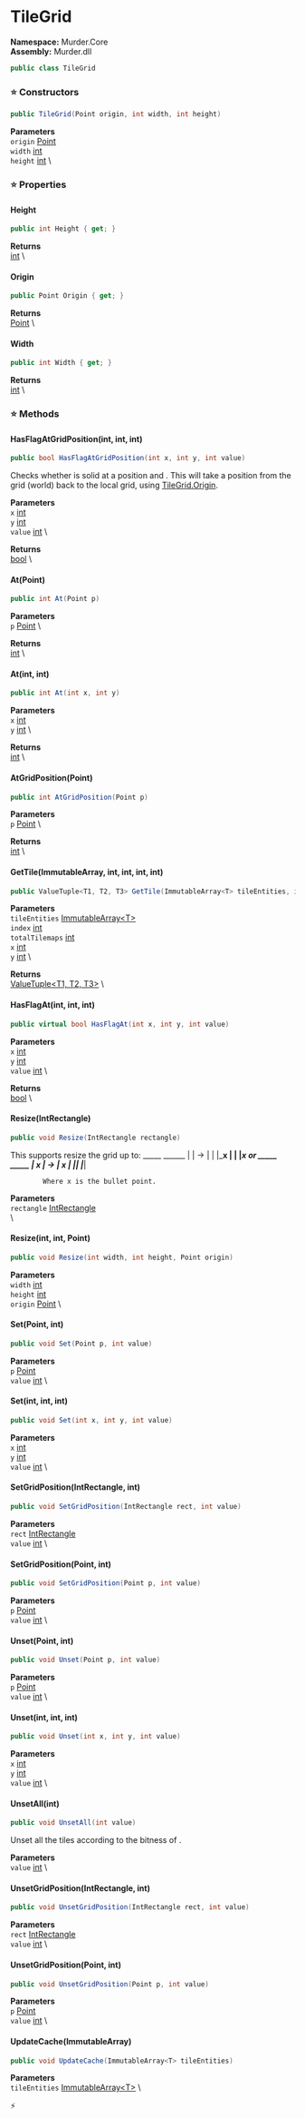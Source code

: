 # TileGrid

**Namespace:** Murder.Core \
**Assembly:** Murder.dll

```csharp
public class TileGrid
```

### ⭐ Constructors
```csharp
public TileGrid(Point origin, int width, int height)
```

**Parameters** \
`origin` [Point](../../Murder/Core/Geometry/Point.html) \
`width` [int](https://learn.microsoft.com/en-us/dotnet/api/System.Int32?view=net-7.0) \
`height` [int](https://learn.microsoft.com/en-us/dotnet/api/System.Int32?view=net-7.0) \

### ⭐ Properties
#### Height
```csharp
public int Height { get; }
```

**Returns** \
[int](https://learn.microsoft.com/en-us/dotnet/api/System.Int32?view=net-7.0) \
#### Origin
```csharp
public Point Origin { get; }
```

**Returns** \
[Point](../../Murder/Core/Geometry/Point.html) \
#### Width
```csharp
public int Width { get; }
```

**Returns** \
[int](https://learn.microsoft.com/en-us/dotnet/api/System.Int32?view=net-7.0) \
### ⭐ Methods
#### HasFlagAtGridPosition(int, int, int)
```csharp
public bool HasFlagAtGridPosition(int x, int y, int value)
```

Checks whether is solid at a position <paramref name="x" /> and <paramref name="y" />.
            This will take a position from the grid (world) back to the local grid, using [TileGrid.Origin](../../Murder/Core/TileGrid.html#Origin).

**Parameters** \
`x` [int](https://learn.microsoft.com/en-us/dotnet/api/System.Int32?view=net-7.0) \
`y` [int](https://learn.microsoft.com/en-us/dotnet/api/System.Int32?view=net-7.0) \
`value` [int](https://learn.microsoft.com/en-us/dotnet/api/System.Int32?view=net-7.0) \

**Returns** \
[bool](https://learn.microsoft.com/en-us/dotnet/api/System.Boolean?view=net-7.0) \

#### At(Point)
```csharp
public int At(Point p)
```

**Parameters** \
`p` [Point](../../Murder/Core/Geometry/Point.html) \

**Returns** \
[int](https://learn.microsoft.com/en-us/dotnet/api/System.Int32?view=net-7.0) \

#### At(int, int)
```csharp
public int At(int x, int y)
```

**Parameters** \
`x` [int](https://learn.microsoft.com/en-us/dotnet/api/System.Int32?view=net-7.0) \
`y` [int](https://learn.microsoft.com/en-us/dotnet/api/System.Int32?view=net-7.0) \

**Returns** \
[int](https://learn.microsoft.com/en-us/dotnet/api/System.Int32?view=net-7.0) \

#### AtGridPosition(Point)
```csharp
public int AtGridPosition(Point p)
```

**Parameters** \
`p` [Point](../../Murder/Core/Geometry/Point.html) \

**Returns** \
[int](https://learn.microsoft.com/en-us/dotnet/api/System.Int32?view=net-7.0) \

#### GetTile(ImmutableArray<T>, int, int, int, int)
```csharp
public ValueTuple<T1, T2, T3> GetTile(ImmutableArray<T> tileEntities, int index, int totalTilemaps, int x, int y)
```

**Parameters** \
`tileEntities` [ImmutableArray\<T\>](https://learn.microsoft.com/en-us/dotnet/api/System.Collections.Immutable.ImmutableArray-1?view=net-7.0) \
`index` [int](https://learn.microsoft.com/en-us/dotnet/api/System.Int32?view=net-7.0) \
`totalTilemaps` [int](https://learn.microsoft.com/en-us/dotnet/api/System.Int32?view=net-7.0) \
`x` [int](https://learn.microsoft.com/en-us/dotnet/api/System.Int32?view=net-7.0) \
`y` [int](https://learn.microsoft.com/en-us/dotnet/api/System.Int32?view=net-7.0) \

**Returns** \
[ValueTuple\<T1, T2, T3\>](https://learn.microsoft.com/en-us/dotnet/api/System.ValueTuple-3?view=net-7.0) \

#### HasFlagAt(int, int, int)
```csharp
public virtual bool HasFlagAt(int x, int y, int value)
```

**Parameters** \
`x` [int](https://learn.microsoft.com/en-us/dotnet/api/System.Int32?view=net-7.0) \
`y` [int](https://learn.microsoft.com/en-us/dotnet/api/System.Int32?view=net-7.0) \
`value` [int](https://learn.microsoft.com/en-us/dotnet/api/System.Int32?view=net-7.0) \

**Returns** \
[bool](https://learn.microsoft.com/en-us/dotnet/api/System.Boolean?view=net-7.0) \

#### Resize(IntRectangle)
```csharp
public void Resize(IntRectangle rectangle)
```

This supports resize the grid up to:
              _____      ______
             |     | -&gt; |      |
             |_____x    |      |
                        |______x
            or
              _____      _____
             |  x  | -&gt; |  x  |
             |_____|    |_____|
            
            Where x is the bullet point.

**Parameters** \
`rectangle` [IntRectangle](../../Murder/Core/Geometry/IntRectangle.html) \
\

#### Resize(int, int, Point)
```csharp
public void Resize(int width, int height, Point origin)
```

**Parameters** \
`width` [int](https://learn.microsoft.com/en-us/dotnet/api/System.Int32?view=net-7.0) \
`height` [int](https://learn.microsoft.com/en-us/dotnet/api/System.Int32?view=net-7.0) \
`origin` [Point](../../Murder/Core/Geometry/Point.html) \

#### Set(Point, int)
```csharp
public void Set(Point p, int value)
```

**Parameters** \
`p` [Point](../../Murder/Core/Geometry/Point.html) \
`value` [int](https://learn.microsoft.com/en-us/dotnet/api/System.Int32?view=net-7.0) \

#### Set(int, int, int)
```csharp
public void Set(int x, int y, int value)
```

**Parameters** \
`x` [int](https://learn.microsoft.com/en-us/dotnet/api/System.Int32?view=net-7.0) \
`y` [int](https://learn.microsoft.com/en-us/dotnet/api/System.Int32?view=net-7.0) \
`value` [int](https://learn.microsoft.com/en-us/dotnet/api/System.Int32?view=net-7.0) \

#### SetGridPosition(IntRectangle, int)
```csharp
public void SetGridPosition(IntRectangle rect, int value)
```

**Parameters** \
`rect` [IntRectangle](../../Murder/Core/Geometry/IntRectangle.html) \
`value` [int](https://learn.microsoft.com/en-us/dotnet/api/System.Int32?view=net-7.0) \

#### SetGridPosition(Point, int)
```csharp
public void SetGridPosition(Point p, int value)
```

**Parameters** \
`p` [Point](../../Murder/Core/Geometry/Point.html) \
`value` [int](https://learn.microsoft.com/en-us/dotnet/api/System.Int32?view=net-7.0) \

#### Unset(Point, int)
```csharp
public void Unset(Point p, int value)
```

**Parameters** \
`p` [Point](../../Murder/Core/Geometry/Point.html) \
`value` [int](https://learn.microsoft.com/en-us/dotnet/api/System.Int32?view=net-7.0) \

#### Unset(int, int, int)
```csharp
public void Unset(int x, int y, int value)
```

**Parameters** \
`x` [int](https://learn.microsoft.com/en-us/dotnet/api/System.Int32?view=net-7.0) \
`y` [int](https://learn.microsoft.com/en-us/dotnet/api/System.Int32?view=net-7.0) \
`value` [int](https://learn.microsoft.com/en-us/dotnet/api/System.Int32?view=net-7.0) \

#### UnsetAll(int)
```csharp
public void UnsetAll(int value)
```

Unset all the tiles according to the bitness of <paramref name="value" />.

**Parameters** \
`value` [int](https://learn.microsoft.com/en-us/dotnet/api/System.Int32?view=net-7.0) \

#### UnsetGridPosition(IntRectangle, int)
```csharp
public void UnsetGridPosition(IntRectangle rect, int value)
```

**Parameters** \
`rect` [IntRectangle](../../Murder/Core/Geometry/IntRectangle.html) \
`value` [int](https://learn.microsoft.com/en-us/dotnet/api/System.Int32?view=net-7.0) \

#### UnsetGridPosition(Point, int)
```csharp
public void UnsetGridPosition(Point p, int value)
```

**Parameters** \
`p` [Point](../../Murder/Core/Geometry/Point.html) \
`value` [int](https://learn.microsoft.com/en-us/dotnet/api/System.Int32?view=net-7.0) \

#### UpdateCache(ImmutableArray<T>)
```csharp
public void UpdateCache(ImmutableArray<T> tileEntities)
```

**Parameters** \
`tileEntities` [ImmutableArray\<T\>](https://learn.microsoft.com/en-us/dotnet/api/System.Collections.Immutable.ImmutableArray-1?view=net-7.0) \



⚡